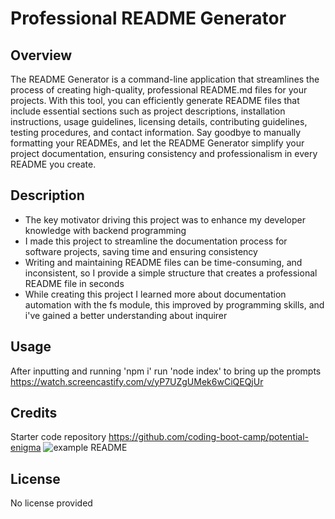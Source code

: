 # Professional README Generator

## Overview 
The README Generator is a command-line application that streamlines the process of creating high-quality, professional README.md files for your projects. With this tool, you can efficiently generate README files that include essential sections such as project descriptions, installation instructions, usage guidelines, licensing details, contributing guidelines, testing procedures, and contact information. Say goodbye to manually formatting your READMEs, and let the README Generator simplify your project documentation, ensuring consistency and professionalism in every README you create.

## Description
- The key motivator driving this project was to enhance my developer knowledge with backend programming
- I made this project to streamline the documentation process for software projects, saving time and ensuring consistency
- Writing and maintaining README files can be time-consuming, and inconsistent, so I provide a simple structure that creates a professional README file in seconds
- While creating this project I learned more about documentation automation with the fs module, this improved by programming skills, and i've gained a better understanding about inquirer

## Usage
After inputting and running 'npm i' run 'node index' to bring up the prompts
https://watch.screencastify.com/v/yP7UZgUMek6wCiQEQjUr

## Credits 
Starter code repository 
https://github.com/coding-boot-camp/potential-enigma
![example README](<assets/images/Screenshot (36).png>)

## License 
No license provided
